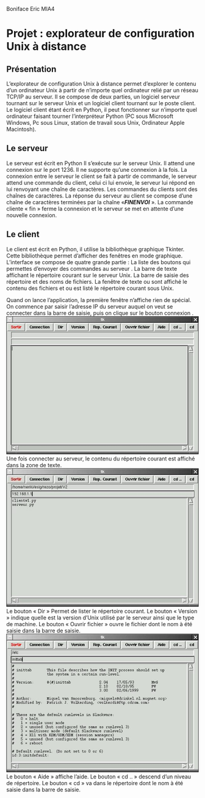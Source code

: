Boniface Eric MIA4

# Projet : explorateur de configuration Unix à distance

## Présentation

L’explorateur de configuration Unix à distance permet d’explorer le contenu d’un ordinateur Unix à partir de n’importe quel ordinateur relié par un réseau TCP/IP au serveur. Il se compose de deux parties, un logiciel serveur tournant sur le serveur Unix et un logiciel client tournant sur le poste client. Le logiciel client étant écrit en Python, il peut fonctionner sur n’importe quel ordinateur faisant tourner l’interpréteur Python (PC sous Microsoft Windows, Pc sous Linux, station de travail sous Unix, Ordinateur Apple Macintosh).

## Le serveur 

Le serveur est écrit en Python Il s’exécute sur le serveur Unix. Il attend une connexion sur le port 1236. Il ne supporte qu’une connexion à la fois. La connexion entre le serveur le client se fait à partir de commande, le serveur attend une commande du client, celui ci lui envoie, le serveur lui répond en lui renvoyant une chaîne de caractères. Les commandes du clients sont des chaînes de caractères. La réponse du serveur au client se compose d’une chaîne de caractères terminées par la chaîne «***FINENVOI*** ». La commande cliente « fin » ferme la connexion et le serveur se met en attente d’une nouvelle connexion.

## Le client

Le client est écrit en Python, il utilise la bibliothèque graphique Tkinter. Cette bibliothèque permet d’afficher des fenêtres en mode graphique. L’interface se compose de quatre grande partie :
La liste des boutons qui permettes d’envoyer des commandes au serveur .
La barre de texte affichant le répertoire courant sur le serveur Unix.
La barre de saisie des répertoire et des noms de fichiers.
La fenêtre de texte ou sont affiché le contenu des fichiers et ou est listé le répertoire courant sous Unix.
 

Quand on lance l’application, la première fenêtre n’affiche rien de spécial. On commence par saisir l’adresse IP du serveur auquel on veut se connecter dans la barre de saisie, puis on clique sur le bouton connexion .
![1er ecran](https://raw.githubusercontent.com/neriki/ProjetMIA4/master/1ecran.jpg)
Une fois connecter au serveur, le contenu du répertoire courant est affiché dans la zone de texte.
![connect](https://raw.githubusercontent.com/neriki/ProjetMIA4/master/connect.jpg)
Le bouton « Dir » Permet de lister le répertoire courant. 
Le bouton « Version » indique quelle est la version d’Unix utilisé par le serveur ainsi que le type de machine. 
Le bouton « Ouvrir fichier » ouvre le fichier dont le nom à été saisie dans la barre de saisie.
![voir fichier](https://raw.githubusercontent.com/neriki/ProjetMIA4/master/voirfich.jpg) 
Le bouton « Aide » affiche l’aide.
Le bouton « cd .. » descend d’un niveau de répertoire.
Le bouton « cd » va dans le répertoire dont le nom à été saisie dans la barre de saisie.

